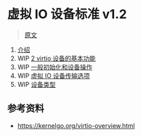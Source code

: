 ﻿# 虚拟 IO 设备标准 v1.2

> [原文](https://docs.oasis-open.org/virtio/virtio/v1.2/csd01/virtio-v1.2-csd01.pdf)

1. [介绍](ch1.md)
2. WIP [2 virtio 设备的基本功能](ch2.md)
3. WIP [一般初始化和设备操作](ch3.md)
4. WIP [虚拟 IO 设备传输选项](ch4.md)
5. WIP [设备类型](ch5.md)

## 参考资料

- <https://kernelgo.org/virtio-overview.html>
